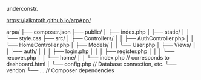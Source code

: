 underconstr.


https://jalkntoth.github.io/arpApp/


arpa/
├── composer.json
├── public/
│   ├── index.php
│   ├── static/
│   │   └── style.css
├── src/
│   ├── Controllers/
│   │   ├── AuthController.php
│   │   └── HomeController.php
│   ├── Models/
│   │   └── User.php
│   ├── Views/
│   │   ├── auth/
│   │   │   ├── login.php
│   │   │   ├── register.php
│   │   │   └── recover.php
│   │   └── home/
│   │       └── index.php  // corresponds to dashboard.html
│   └── config.php // Database connection, etc.
└── vendor/
    └── ... // Composer dependencies